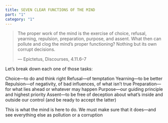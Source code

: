 ```yaml
---
title: SEVEN CLEAR FUNCTIONS OF THE MIND
part: "1"
category: "1"
---
```


> The proper work of the mind is the exercise of choice, refusal, yearning, repulsion, preparation, purpose, and assent. What then can pollute and clog the mind’s proper functioning? Nothing but its own corrupt decisions.
>
> — Epictetus, Discourses, 4.11.6–7

Let’s break down each one of those tasks:

<p class="pl-4 tablet:pl-8 desktop:pl-12 leading-normal text-xs tablet:text-base desktop:text-lg">
Choice—to do and think right
Refusal—of temptation
Yearning—to be better
Repulsion—of negativity, of bad influences, of what isn’t true
Preparation—for what lies ahead or whatever may happen
Purpose—our guiding principle and highest priority
Assent—to be free of deception about what’s inside and outside our control (and be ready to accept
the latter)
</p>

This is what the mind is here to do. We must make sure that it does—and see everything else as pollution or a corruption
